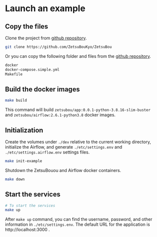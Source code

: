 # Launch an example

## Copy the files

Clone the project from [github repository](https://github.com/ZetsuBouKyo/ZetsuBou).

```sh
git clone https://github.com/ZetsuBouKyo/ZetsuBou
```

Or you can copy the following folder and files from the
[github repository](https://github.com/ZetsuBouKyo/ZetsuBou).

```sh
docker
docker-compose.simple.yml
Makefile
```

## Build the docker images

```sh
make build
```

This command will build `zetsubou/app:0.0.1-python-3.8.16-slim-buster` and
`zetsubou/airflow:2.6.1-python3.8` docker images.

## Initialization

Create the volumes under `./dev` relative to the current working directory, initialize
the Airflow, and generate `./etc/settings.env` and `./etc/settings.airflow.env` settings
files.

```sh
make init-example
```

Shutdown the ZetsuBouou and Airflow docker containers.

```sh
make down
```

## Start the services

```sh
# To start the services
make up
```

After `make up` command, you can find the username, password, and other information in
`./etc/settings.env`. The default URL for the application is http://localhost:3000 .
